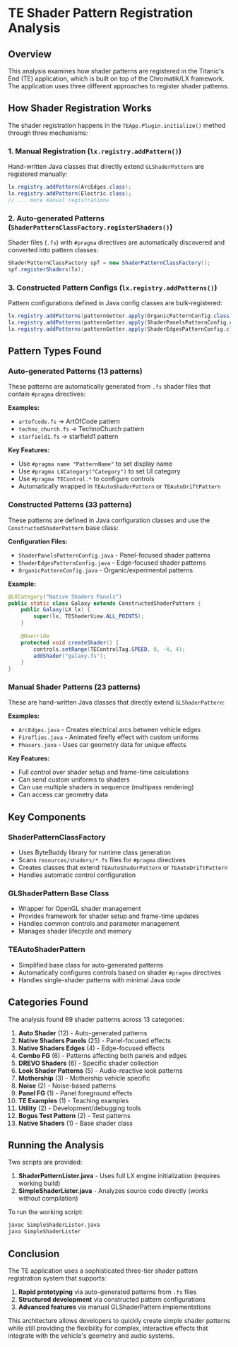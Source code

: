 # TE Shader Pattern Registration Analysis

## Overview

This analysis examines how shader patterns are registered in the Titanic's End (TE) application, which is built on top of the Chromatik/LX framework. The application uses three different approaches to register shader patterns.

## How Shader Registration Works

The shader registration happens in the `TEApp.Plugin.initialize()` method through three mechanisms:

### 1. Manual Registration (`lx.registry.addPattern()`)
Hand-written Java classes that directly extend `GLShaderPattern` are registered manually:
```java
lx.registry.addPattern(ArcEdges.class);
lx.registry.addPattern(Electric.class);
// ... more manual registrations
```

### 2. Auto-generated Patterns (`ShaderPatternClassFactory.registerShaders()`)
Shader files (`.fs`) with `#pragma` directives are automatically discovered and converted into pattern classes:
```java
ShaderPatternClassFactory spf = new ShaderPatternClassFactory();
spf.registerShaders(lx);
```

### 3. Constructed Pattern Configs (`lx.registry.addPatterns()`)
Pattern configurations defined in Java config classes are bulk-registered:
```java
lx.registry.addPatterns(patternGetter.apply(OrganicPatternConfig.class));
lx.registry.addPatterns(patternGetter.apply(ShaderPanelsPatternConfig.class));
lx.registry.addPatterns(patternGetter.apply(ShaderEdgesPatternConfig.class));
```

## Pattern Types Found

### Auto-generated Patterns (13 patterns)
These patterns are automatically generated from `.fs` shader files that contain `#pragma` directives:

**Examples:**
- `artofcode.fs` → ArtOfCode pattern
- `techno_church.fs` → TechnoChurch pattern
- `starfield1.fs` → starfield1 pattern

**Key Features:**
- Use `#pragma name "PatternName"` to set display name
- Use `#pragma LXCategory("Category")` to set UI category
- Use `#pragma TEControl.*` to configure controls
- Automatically wrapped in `TEAutoShaderPattern` or `TEAutoDriftPattern`

### Constructed Patterns (33 patterns)
These patterns are defined in Java configuration classes and use the `ConstructedShaderPattern` base class:

**Configuration Files:**
- `ShaderPanelsPatternConfig.java` - Panel-focused shader patterns
- `ShaderEdgesPatternConfig.java` - Edge-focused shader patterns  
- `OrganicPatternConfig.java` - Organic/experimental patterns

**Example:**
```java
@LXCategory("Native Shaders Panels")
public static class Galaxy extends ConstructedShaderPattern {
    public Galaxy(LX lx) {
        super(lx, TEShaderView.ALL_POINTS);
    }
    
    @Override
    protected void createShader() {
        controls.setRange(TEControlTag.SPEED, 0, -4, 4);
        addShader("galaxy.fs");
    }
}
```

### Manual Shader Patterns (23 patterns)
These are hand-written Java classes that directly extend `GLShaderPattern`:

**Examples:**
- `ArcEdges.java` - Creates electrical arcs between vehicle edges
- `Fireflies.java` - Animated firefly effect with custom uniforms
- `Phasers.java` - Uses car geometry data for unique effects

**Key Features:**
- Full control over shader setup and frame-time calculations
- Can send custom uniforms to shaders
- Can use multiple shaders in sequence (multipass rendering)
- Can access car geometry data

## Key Components

### ShaderPatternClassFactory
- Uses ByteBuddy library for runtime class generation
- Scans `resources/shaders/*.fs` files for `#pragma` directives
- Creates classes that extend `TEAutoShaderPattern` or `TEAutoDriftPattern`
- Handles automatic control configuration

### GLShaderPattern Base Class
- Wrapper for OpenGL shader management
- Provides framework for shader setup and frame-time updates
- Handles common controls and parameter management
- Manages shader lifecycle and memory

### TEAutoShaderPattern
- Simplified base class for auto-generated patterns
- Automatically configures controls based on shader `#pragma` directives
- Handles single-shader patterns with minimal Java code

## Categories Found

The analysis found 69 shader patterns across 13 categories:

1. **Auto Shader** (12) - Auto-generated patterns
2. **Native Shaders Panels** (25) - Panel-focused effects
3. **Native Shaders Edges** (4) - Edge-focused effects  
4. **Combo FG** (6) - Patterns affecting both panels and edges
5. **DREVO Shaders** (6) - Specific shader collection
6. **Look Shader Patterns** (5) - Audio-reactive look patterns
7. **Mothership** (3) - Mothership vehicle specific
8. **Noise** (2) - Noise-based patterns
9. **Panel FG** (1) - Panel foreground effects
10. **TE Examples** (1) - Teaching examples
11. **Utility** (2) - Development/debugging tools
12. **Bogus Test Pattern** (2) - Test patterns
13. **Native Shaders** (1) - Base shader class

## Running the Analysis

Two scripts are provided:

1. **ShaderPatternLister.java** - Uses full LX engine initialization (requires working build)
2. **SimpleShaderLister.java** - Analyzes source code directly (works without compilation)

To run the working script:
```bash
javac SimpleShaderLister.java
java SimpleShaderLister
```

## Conclusion

The TE application uses a sophisticated three-tier shader pattern registration system that supports:

1. **Rapid prototyping** via auto-generated patterns from `.fs` files
2. **Structured development** via constructed pattern configurations  
3. **Advanced features** via manual GLShaderPattern implementations

This architecture allows developers to quickly create simple shader patterns while still providing the flexibility for complex, interactive effects that integrate with the vehicle's geometry and audio systems.